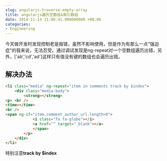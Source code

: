 ```yaml
---
slug: angularjs-traverse-empty-array
title: angularjs遍历空数组&索引数组
date: 2014-11-14 21:00:41.000000000 +08:00
categories:
- Engineering
---
```

今天做开发时发现控制老是报错，虽然不影响使用，但是作为有那么一点“强迫症”的我来说，无法忍受。通过调试发现是ng-repeat对一个空数组遍历出错，另外，['ab','cd','ad']这样只有值没有键的数组也会遍历出错。

## 解决办法
```html
<li class="media" ng-repeat="item in comments track by $index">
    <div class="media-body">
        <strong></strong>
<p> <br />
<time></time>
<br />
<span ng-if="item.comment_author_url.length>0">
            <i class="fa fa-globe"></i> 
            <a href="" target="_blank"></a>
            </span>
        </p>
    </div>
</li>
```

特别注意**track by $index**